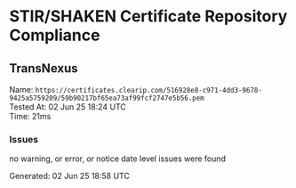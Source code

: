 # STIR/SHAKEN Certificate Repository Compliance

## TransNexus

Name: `https://certificates.clearip.com/516928e8-c971-4dd3-9678-9425a5759209/59b90217bf65ea73af99fcf2747e5b56.pem`\
Tested At: 02 Jun 25 18:24 UTC\
Time: 21ms

### Issues

no warning, or error, or notice date level issues were found

Generated: 02 Jun 25 18:58 UTC